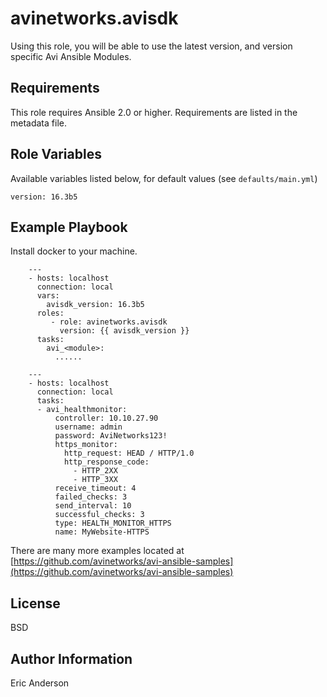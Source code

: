 # avinetworks.avisdk

Using this role, you will be able to use the latest version, and version specific Avi Ansible Modules.

## Requirements

This role requires Ansible 2.0 or higher. Requirements are listed in the metadata file.

## Role Variables

Available variables listed below, for default values (see `defaults/main.yml`)

    version: 16.3b5


## Example Playbook

Install docker to your machine.
```
    ---
    - hosts: localhost
      connection: local
      vars:
        avisdk_version: 16.3b5
      roles:
         - role: avinetworks.avisdk
           version: {{ avisdk_version }}
      tasks:
        avi_<module>:
          ......
```

```
    ---
    - hosts: localhost
      connection: local
      tasks:
      - avi_healthmonitor:
          controller: 10.10.27.90
          username: admin
          password: AviNetworks123!
          https_monitor:
            http_request: HEAD / HTTP/1.0
            http_response_code:
              - HTTP_2XX
              - HTTP_3XX
          receive_timeout: 4
          failed_checks: 3
          send_interval: 10
          successful_checks: 3
          type: HEALTH_MONITOR_HTTPS
          name: MyWebsite-HTTPS
```

There are many more examples located at [https://github.com/avinetworks/avi-ansible-samples](https://github.com/avinetworks/avi-ansible-samples)

## License

BSD

## Author Information

Eric Anderson
